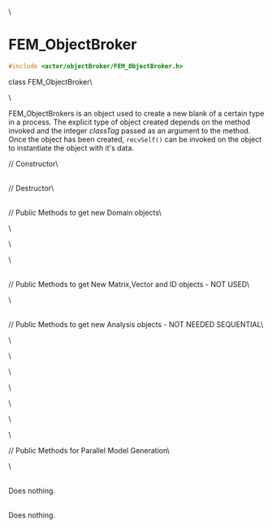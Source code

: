\
# FEM_ObjectBroker 

```cpp
#include <actor/objectBroker/FEM_ObjectBroker.h>
```

class FEM_ObjectBroker\

\

FEM_ObjectBrokers is an object used to create a new blank of a certain
type in a process. The explicit type of object created depends on the
method invoked and the integer *classTag* passed as an argument to the
method. Once the object has been created, `recvSelf()` can be invoked on
the object to instantiate the object with it's data.

// Constructor\

\
// Destructor\

\
// Public Methods to get new Domain objects\

\

\

\

\
// Public Methods to get New Matrix,Vector and ID objects - NOT USED\

\

\
// Public Methods to get new Analysis objects - NOT NEEDED SEQUENTIAL\

\

\

\

\

\

\

\

// Public Methods for Parallel Model Generation\

\

\
Does nothing.

\
Does nothing.

